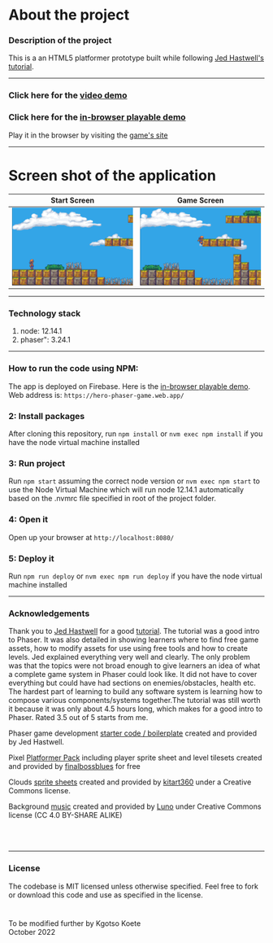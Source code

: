 # About the project

### Description of the project

This is a an HTML5 platformer prototype built while following [Jed Hastwell's](https://www.udemy.com/user/jedhastwell/) [tutorial](hhttps://www.udemy.com/course/html5-game-development-2d-platform-game-fundamentals/).

---

### Click here for the [video demo](https://youtu.be/LoEi776Z7BA)

### Click here for the [in-browser playable demo](https://hero-phaser-game.web.app/)

Play it in the browser by visiting the [game's site](https://hero-phaser-game.web.app/)

---

# Screen shot of the application

|             Start Screen             |             Game Screen             |
| :----------------------------------: | :---------------------------------: |
| ![](/screenshots/1_start_screen.png) | ![](/screenshots/2_game_screen.png) |

---

### Technology stack

1. node: 12.14.1
2. phaser": 3.24.1

---

### How to run the code using NPM:

The app is deployed on Firebase. Here is the [in-browser playable demo](https://hero-phaser-game.web.app/). Web address is: `https://hero-phaser-game.web.app/`

### 2: Install packages

After cloning this repository, run `npm install` or `nvm exec npm install` if you have the node virtual machine installed

### 3: Run project

Run `npm start` assuming the correct node version or `nvm exec npm start` to use the Node Virtual Machine which will run node 12.14.1 automatically based on the .nvmrc file specified in root of the project folder.

### 4: Open it

Open up your browser at `http://localhost:8080/`

### 5: Deploy it

Run `npm run deploy` or `nvm exec npm run deploy` if you have the node virtual machine installed

---

### Acknowledgements

Thank you to [Jed Hastwell](https://www.udemy.com/user/jedhastwell/) for a good [tutorial](https://www.udemy.com/course/html5-game-development-2d-platform-game-fundamentals/). The tutorial was a good intro to Phaser. It was also detailed in showing learners where to find free game assets, how to modify assets for use using free tools and how to create levels. Jed explained everything very well and clearly. The only problem was that the topics were not broad enough to give learners an idea of what a complete game system in Phaser could look like. It did not have to cover everything but could have had sections on enemies/obstacles, health etc. The hardest part of learning to build any software system is learning how to compose various components/systems together.The tutorial was still worth it because it was only about 4.5 hours long, which makes for a good intro to Phaser. Rated 3.5 out of 5 starts from me.

Phaser game development [starter code / boilerplate](https://github.com/jedhastwell/phaser3-es6-webpack-boilerplate) created and provided by Jed Hastwell.

Pixel [Platformer Pack](https://finalbossblues.itch.io/pixel-platformer-pack) including player sprite sheet and level tilesets created and provided by [finalbossblues](https://finalbossblues.itch.io/) for free

Clouds [sprite sheets](https://opengameart.org/content/2d-clouds) created and provided by [kitart360](https://opengameart.org/users/kitart360) under a Creative Commons license.

Background [music](https://www.tribeofnoise.com/music/show/83034) created and provided by [Luno](https://www.tribeofnoise.com/luno) under Creative Commons license (CC 4.0 BY-SHARE ALIKE)

<br/>
<br/>

---

### License

The codebase is MIT licensed unless otherwise specified. Feel free to fork or download this code and use as specified in the license.

#

To be modified further by Kgotso Koete
<br/>
October 2022
